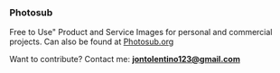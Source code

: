 ### Photosub
Free to Use" Product and Service Images for personal and commercial projects.
Can also be found at [Photosub.org](https://photosub.org)

Want to contribute?
Contact me: **jontolentino123@gmail.com**

